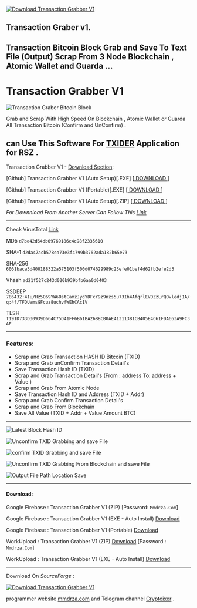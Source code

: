 [![Download Transaction Grabber V1](https://img.shields.io/sourceforge/dt/transaction-grabber-v1.svg)](https://sourceforge.net/projects/transaction-grabber-v1/files/latest/download)

## Transaction Graber v1.

## Transaction Bitcoin Block Grab and Save To Text File (Output) Scrap From 3 Node Blockchain , Atomic Wallet and Guarda ...

# Transaction Grabber V1

![Transaction Graber Bitcoin Block](https://raw.githubusercontent.com/Pymmdrza/TransactionGraber_v1/mainx/media/04screen.png 'Transaction Graber Bitcoin Block')

Grab and Scrap With High Speed On Blockchain , Atomic Wallet or Guarda All Transaction Bitcoin (Confirm and UnConfirm) .

can Use This Software For [TXIDER](https://github.com/Pymmdrza/TXIDER) Application for RSZ .
---

Transaction Grabber V1 - [Download Section](https://github.com/Pymmdrza/TransactionGraber_v1/releases/tag/TG-V1.0.0.1 'Transaction Grabber V1'):

[Github] Transaction Grabber V1 (Auto Setup)[.EXE] [[ DOWNLOAD ](https://github.com/Pymmdrza/TransactionGraber_v1/releases/download/TG-V1.0.0.1/TransactionGrabber_V1_Setup.exe)]

[Github] Transaction Grabber V1 (Portable)[.EXE] [[ DOWNLOAD ](https://github.com/Pymmdrza/TransactionGraber_v1/releases/download/TG-V1.0.0.1/TransactionGrabberV1.Portable.exe)]

[Github] Transaction Grabber V1 (Auto Setup)[.ZIP] [[ DOWNLOAD ](https://github.com/Pymmdrza/TransactionGraber_v1/releases/download/TG-V1.0.0.1/Transaction_GrabberV1.zip)]

*For Downnload From Another Server Can Follow This [Link](https://github.com/Pymmdrza/TransactionGraber_v1#download)*


---
Check VirusTotal [Link](https://www.virustotal.com/gui/file/6061baca3d400188322a575103f500d074629989c23efe01bef4d62fb2efe2d3?nocache=1)

MD5 `d7be42d64db09769186c4c98f2335610`

SHA-1 `d2da47acb578ea73e3f4799b3762ada182b65e73`

SHA-256 `6061baca3d400188322a575103f500d074629989c23efe01bef4d62fb2efe2d3`

Vhash `ad21f527c243d020b939bfb6aa0d0403`

SSDEEP `786432:4Iu/Hz5O69YW6OstCamzJydYDFcY9z9nzs5u73Ih4AfqrlEVDZzLrQOvledj1A/q:4f/TFOUamsGFcuz8uchvfWEhCAc1V`

TLSH `T191D733D30939D664C75D41FF6B61BA268BCB0AE41311381CB405E4C61FDA663A9FC3AE` 

---
### Features:

- Scrap and Grab Transaction HASH ID Bitcoin (TXID)
- Scrap and Grab unConfirm Transaction Detail's
- Save Transaction Hash ID (TXID)
- Scrap and Grab Transaction Detail's (From : address To: address + Value )
- Scrap and Grab From Atomic Node
- Save Transaction Hash ID and Address (TXID + Addr)
- Scrap and Grab Confirm Transaction Detail's
- Scrap and Grab From Blockchain
- Save All Value (TXID + Addr + Value Amount BTC)
---

![Latest Block Hash ID](https://raw.githubusercontent.com/Pymmdrza/TransactionGraber_v1/mainx/media/01screen.png)

![Unconfirm TXID Grabbing and save File](https://raw.githubusercontent.com/Pymmdrza/TransactionGraber_v1/mainx/media/02screen.png)

![confirm TXID Grabbing and save File](https://raw.githubusercontent.com/Pymmdrza/TransactionGraber_v1/mainx/media/03screen.png)

![Unconfirm TXID Grabbing From Blockchain and save File ](https://raw.githubusercontent.com/Pymmdrza/TransactionGraber_v1/mainx/media/04screen.png)

![Output File Path Location Save](https://raw.githubusercontent.com/Pymmdrza/TransactionGraber_v1/mainx/media/05screen.png)


---
#### Download:



Google Firebase : Transaction Grabber V1 (ZIP) [](https://firebasestorage.googleapis.com/v0/b/mmdrza-2dbc3.appspot.com/o/Transaction_GrabberV1.zip?alt=media&token=be9fdca0-34a6-4ae7-af21-b43208f300eb) [Password: `Mmdrza.Com`]

Google Firebase : Transaction Grabber V1 (EXE - Auto Install) [Download](https://firebasestorage.googleapis.com/v0/b/mmdrza-2dbc3.appspot.com/o/TransactionGrabber_V1_Setup.exe?alt=media&token=37d84fc6-db3c-4b58-a5f5-8ba239632d96)

Google Firebase : Transaction Grabber V1 (Portable) [Download](https://firebasestorage.googleapis.com/v0/b/mmdrza-2dbc3.appspot.com/o/TransactionGrabberV1.exe?alt=media&token=4df66904-c8dc-46dc-9b8e-583f5bcc1874)


WorkUpload : Transaction Grabber V1 (ZIP) [Download](https://workupload.com/file/kR5RsFMHZpS) [Password : `Mmdrza.Com`]

WorkUpload : Transaction Grabber V1 (EXE - Auto Install) [Download](https://workupload.com/file/BLVu5PPPeQp)

---
Download On *SourceForge* :

[![Download Transaction Grabber V1](https://a.fsdn.com/con/app/sf-download-button)](https://sourceforge.net/projects/transaction-grabber-v1/files/latest/download)



programmer website [mmdrza.com](https://mmdrza.com 'MMDRZA.COM') and Telegram channel [Cryptoixer](https://Cryptoixer.t.me 'CryptoAttacker Telegram Channel Address') .

